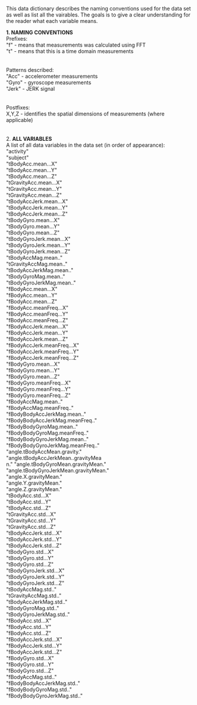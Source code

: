 This data dictionary describes the naming conventions used for the data set as well as list all the vairables.
The goals is to give a clear understanding for the reader what each variable means.

<b>1. NAMING CONVENTIONS </b></br>
Prefixes:</br>
"f" - means that measurements was calculated using FFT</br>
"t" - means that this is a time domain measurements</br>
</br></br>
Patterns described:</br>
"Acc" - accelerometer measurements</br>
"Gyro" - gyroscope measurements</br>
"Jerk" -  JERK signal</br>
</br></br>
Postfixes:</br>
X,Y,Z - identifies the spatial dimensions of measurements (where applicable)</br>
</br></br>
2. <b>ALL VARIABLES</b></br>
A list of all data variables in the data set (in order of appearance):</br>
	"activity"</br>
	"subject"</br>
	"tBodyAcc.mean...X"</br>
	"tBodyAcc.mean...Y"</br>
	"tBodyAcc.mean...Z"</br>
	"tGravityAcc.mean...X"</br>
	"tGravityAcc.mean...Y"</br>
	"tGravityAcc.mean...Z"</br>
	"tBodyAccJerk.mean...X"</br>
	"tBodyAccJerk.mean...Y"</br>
	"tBodyAccJerk.mean...Z"</br>
	"tBodyGyro.mean...X"</br>
	"tBodyGyro.mean...Y"</br>
	"tBodyGyro.mean...Z"</br>
	"tBodyGyroJerk.mean...X"</br>
	"tBodyGyroJerk.mean...Y"</br>
	"tBodyGyroJerk.mean...Z"</br>
	"tBodyAccMag.mean.."</br>
	"tGravityAccMag.mean.."</br>
	"tBodyAccJerkMag.mean.." </br>
	"tBodyGyroMag.mean.." </br>
	"tBodyGyroJerkMag.mean.."</br>
	"fBodyAcc.mean...X" </br>
	"fBodyAcc.mean...Y"</br>
	"fBodyAcc.mean...Z"</br>
	"fBodyAcc.meanFreq...X"</br>
	"fBodyAcc.meanFreq...Y" </br>
	"fBodyAcc.meanFreq...Z" </br>
	"fBodyAccJerk.mean...X" </br>
	"fBodyAccJerk.mean...Y" </br>
	"fBodyAccJerk.mean...Z" </br>
	"fBodyAccJerk.meanFreq...X" </br>
	"fBodyAccJerk.meanFreq...Y"</br>
	"fBodyAccJerk.meanFreq...Z"</br>
	"fBodyGyro.mean...X" </br>
	"fBodyGyro.mean...Y"</br>
	"fBodyGyro.mean...Z"</br>
	"fBodyGyro.meanFreq...X" </br>
	"fBodyGyro.meanFreq...Y" </br>
	"fBodyGyro.meanFreq...Z"</br>
	"fBodyAccMag.mean.." </br>
	"fBodyAccMag.meanFreq.." </br>
	"fBodyBodyAccJerkMag.mean.." </br>
	"fBodyBodyAccJerkMag.meanFreq.."</br>
	"fBodyBodyGyroMag.mean.." </br>
	"fBodyBodyGyroMag.meanFreq.."</br>
	"fBodyBodyGyroJerkMag.mean.."</br>
	"fBodyBodyGyroJerkMag.meanFreq.." </br>
	"angle.tBodyAccMean.gravity." </br>
	"angle.tBodyAccJerkMean..gravityMea</br>n."
	"angle.tBodyGyroMean.gravityMean." </br>
	"angle.tBodyGyroJerkMean.gravityMean." </br>
	"angle.X.gravityMean."</br>
	"angle.Y.gravityMean." </br>
	"angle.Z.gravityMean." </br>
	"tBodyAcc.std...X"</br>
	"tBodyAcc.std...Y" </br>
	"tBodyAcc.std...Z" </br>
	"tGravityAcc.std...X" </br>
	"tGravityAcc.std...Y"</br>
	"tGravityAcc.std...Z"</br>
	"tBodyAccJerk.std...X" </br>
	"tBodyAccJerk.std...Y"</br>
	"tBodyAccJerk.std...Z"</br>
	"tBodyGyro.std...X"</br>
	"tBodyGyro.std...Y" </br>
	"tBodyGyro.std...Z"</br>
	"tBodyGyroJerk.std...X"</br>
	"tBodyGyroJerk.std...Y"</br>
	"tBodyGyroJerk.std...Z" </br>
	"tBodyAccMag.std.." </br>
	"tGravityAccMag.std.." </br>
	"tBodyAccJerkMag.std.." </br>
	"tBodyGyroMag.std.." </br>
	"tBodyGyroJerkMag.std.." </br>
	"fBodyAcc.std...X" </br>
	"fBodyAcc.std...Y"</br>
	"fBodyAcc.std...Z" </br>
	"fBodyAccJerk.std...X" </br>
	"fBodyAccJerk.std...Y" </br>
	"fBodyAccJerk.std...Z" </br>
	"fBodyGyro.std...X" </br>
	"fBodyGyro.std...Y"</br>
	"fBodyGyro.std...Z"</br>
	"fBodyAccMag.std.."</br>
	"fBodyBodyAccJerkMag.std.." </br>
	"fBodyBodyGyroMag.std.."</br>
	"fBodyBodyGyroJerkMag.std.."</br>

 
 
 
 
 
 
 
 
 
 
 
 
 
 
